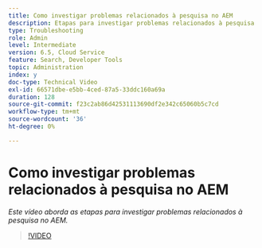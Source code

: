```yaml
---
title: Como investigar problemas relacionados à pesquisa no AEM
description: Etapas para investigar problemas relacionados à pesquisa
type: Troubleshooting
role: Admin
level: Intermediate
version: 6.5, Cloud Service
feature: Search, Developer Tools
topic: Administration
index: y
doc-type: Technical Video
exl-id: 66571dbe-e5bb-4ced-87a5-33ddc160a69a
duration: 128
source-git-commit: f23c2ab86d42531113690df2e342c65060b5c7cd
workflow-type: tm+mt
source-wordcount: '36'
ht-degree: 0%

---
```


# Como investigar problemas relacionados à pesquisa no AEM

*Este vídeo aborda as etapas para investigar problemas relacionados à pesquisa no AEM.*

>[!VIDEO](https://video.tv.adobe.com/v/335467?quality=12&learn=on)
